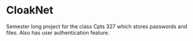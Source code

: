 # CloakNet
Semester long project for the class Cpts 327 which stores passwords and files. Also has user authentication feature.
